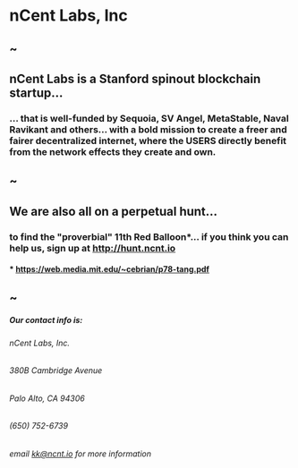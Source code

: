 
# nCent Labs, Inc
## ~
## nCent Labs is a Stanford spinout blockchain startup...
### ... that is well-funded by Sequoia, SV Angel, MetaStable, Naval Ravikant and others... with a bold mission to create a freer and fairer decentralized internet, where the USERS directly benefit from the network effects they create and own.
## ~
## We are also all on a perpetual hunt...
### to find the "proverbial" 11th Red Balloon*... if you think you can help us, sign up at http://hunt.ncnt.io






#### * https://web.media.mit.edu/~cebrian/p78-tang.pdf
## ~
##### Our contact info is:
###### nCent Labs, Inc.
###### 380B Cambridge Avenue
###### Palo Alto, CA 94306
###### (650) 752-6739
###### email kk@ncnt.io for more information
